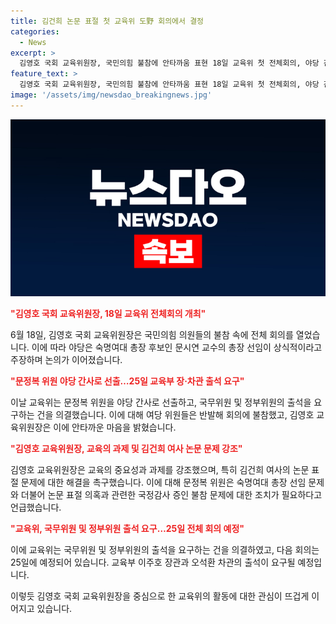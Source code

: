 ```yaml
---
title: 김건희 논문 표절 첫 교육위 도野 회의에서 결정
categories:
  - News
excerpt: >
  김영호 국회 교육위원장, 국민의힘 불참에 안타까움 표현 18일 교육위 첫 전체회의, 야당 간사문정복 위원 선출, 교육부 장·차관 출석 요구. 교육위는 25일 전체 회의에 국무위원 및 정부위원 출석을 요구하기로 했다. 결선 투표에서 1위를 차지한 문시연 교수가 숙명대 총장으로 선임되는 것이 상식적이라는 야당 의원들의 주장과 김영호 교육위원장의 발언도 주목을 끌고 있다.
feature_text: >
  김영호 국회 교육위원장, 국민의힘 불참에 안타까움 표현 18일 교육위 첫 전체회의, 야당 간사문정복 위원 선출, 교육부 장·차관 출석 요구. 교육위는 25일 전체 회의에 국무위원 및 정부위원 출석을 요구하기로 했다. 결선 투표에서 1위를 차지한 문시연 교수가 숙명대 총장으로 선임되는 것이 상식적이라는 야당 의원들의 주장과 김영호 교육위원장의 발언도 주목을 끌고 있다.
image: '/assets/img/newsdao_breakingnews.jpg'
---
```


<p><img src="/assets/img/newsdao_breakingnews.jpg" alt="pcversion 속보" /></p>

<p><b><span style="color: #ee2323;">"김영호 국회 교육위원장, 18일 교육위 전체회의 개최"</span></b></p>

<p>6월 18일, 김영호 국회 교육위원장은 국민의힘 의원들의 불참 속에 전체 회의를 열었습니다. 이에 따라 야당은 숙명여대 총장 후보인 문시연 교수의 총장 선임이 상식적이라고 주장하며 논의가 이어졌습니다.</p>

<p><b><span style="color: #ee2323;">"문정복 위원 야당 간사로 선출…25일 교육부 장·차관 출석 요구"</span></b></p>

<p>이날 교육위는 문정복 위원을 야당 간사로 선출하고, 국무위원 및 정부위원의 출석을 요구하는 건을 의결했습니다. 이에 대해 여당 위원들은 반발해 회의에 불참했고, 김영호 교육위원장은 이에 안타까운 마음을 밝혔습니다.</p>

<p><b><span style="color: #ee2323;">"김영호 교육위원장, 교육의 과제 및 김건희 여사 논문 문제 강조"</span></b></p>

<p>김영호 교육위원장은 교육의 중요성과 과제를 강조했으며, 특히 김건희 여사의 논문 표절 문제에 대한 해결을 촉구했습니다. 이에 대해 문정복 위원은 숙명여대 총장 선임 문제와 더불어 논문 표절 의혹과 관련한 국정감사 증인 불참 문제에 대한 조치가 필요하다고 언급했습니다.</p>

<p><b><span style="color: #ee2323;">"교육위, 국무위원 및 정부위원 출석 요구…25일 전체 회의 예정"</span></b></p>

<p>이에 교육위는 국무위원 및 정부위원의 출석을 요구하는 건을 의결하였고, 다음 회의는 25일에 예정되어 있습니다. 교육부 이주호 장관과 오석환 차관의 출석이 요구될 예정입니다.</p>

<p>이렇듯 김영호 국회 교육위원장을 중심으로 한 교육위의 활동에 대한 관심이 뜨겁게 이어지고 있습니다.</p>

